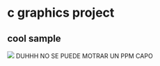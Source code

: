 # c graphics project

## cool sample
<img src="/samples/dmt.ppm"/>
DUHHH NO SE PUEDE MOTRAR UN PPM CAPO